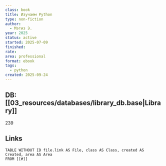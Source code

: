 ```yaml
---
class: book
title: Изучаем Python
type: non-fiction
author:
  - Мэтиз Э.
year: 2025
status: active
started: 2025-07-09
finished:
rate:
area: professional
format: ebook
tags:
  - python
created: 2025-09-24
---
```

## DB: [[03_resources/databases/library_db.base|Library]]
239
## Links

```dataview
TABLE WITHOUT ID file.link AS File, class AS Class, created AS Created, area AS Area
FROM [[#]]
````